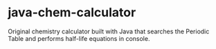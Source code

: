# java-chem-calculator
Original chemistry calculator built with Java that searches the Periodic Table and performs half-life equations in console.
